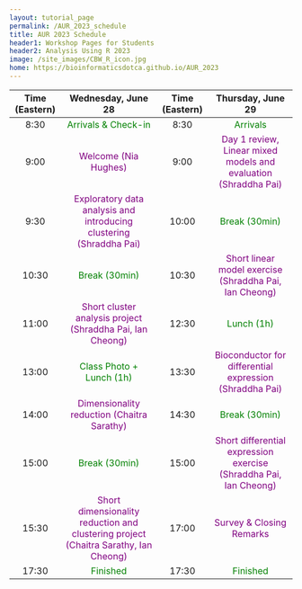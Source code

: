 ```yaml
---
layout: tutorial_page
permalink: /AUR_2023_schedule
title: AUR 2023 Schedule
header1: Workshop Pages for Students
header2: Analysis Using R 2023
image: /site_images/CBW_R_icon.jpg
home: https://bioinformaticsdotca.github.io/AUR_2023
---
```


| Time (Eastern) |                                               Wednesday, June 28                                                | Time (Eastern) |                                       Thursday, June 29                                       |
| :------------: | :-------------------------------------------------------------------------------------------------------------: | :------------: | :-------------------------------------------------------------------------------------------: |
|      8:30      |                                 <font color="green">Arrivals & Check-in</font>                                  |      8:30      |                              <font color="green">Arrivals</font>                              |
|      9:00      |                                <font color="purple">Welcome (Nia Hughes)</font>                                 |      9:00      |  <font color="purple">Day 1 review, Linear mixed models and evaluation (Shraddha Pai)</font>  |
|      9:30      |         <font color="purple">Exploratory data analysis and introducing clustering (Shraddha Pai)</font>         |     10:00      |                           <font color="green">Break (30min)</font>                            |
|     10:30      |                                    <font color="green">Break (30min)</font>                                     |     10:30      |      <font color="purple">Short linear model exercise (Shraddha Pai, Ian Cheong)</font>       |
|     11:00      |              <font color="purple">Short cluster analysis project (Shraddha Pai, Ian Cheong)</font>              |     12:30      |                             <font color="green">Lunch (1h)</font>                             |
|     13:00      |                                      <font color="green">Class Photo + Lunch (1h)</font>                                      |     13:30      |      <font color="purple">Bioconductor for differential expression (Shraddha Pai)</font>      |
|     14:00      |                     <font color="purple">Dimensionality reduction (Chaitra Sarathy)</font>                      |     14:30      |                           <font color="green">Break (30min)</font>                            |
|     15:00      |                                    <font color="green">Break (30min)</font>                                     |     15:00      | <font color="purple">Short differential expression exercise (Shraddha Pai, Ian Cheong)</font> |
|     15:30      | <font color="purple">Short dimensionality reduction and clustering project (Chaitra Sarathy, Ian Cheong)</font> |     17:00      |                     <font color="purple">Survey & Closing Remarks</font>                      |
|     17:30      |                                          <font color="green">Finished                                           |     17:30      |                              <font color="green">Finished</font>                              |